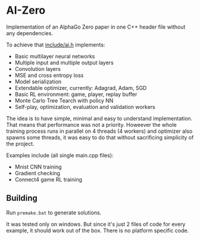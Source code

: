 # AI-Zero

Implementation of an AlphaGo Zero paper in one C++ header file without any dependencies.

To achieve that [include/ai.h](include/ai.h)
 implements:
* Basic multilayer neural networks
* Multiple input and multiple output layers
* Convolution layers
* MSE and cross entropy loss
* Model serialization
* Extendable optimizer, currently: Adagrad, Adam, SGD
* Basic RL environment: game, player, replay buffer
* Monte Carlo Tree Tearch with policy NN
* Self-play, optimization, evaluation and validation workers

The idea is to have simple, minimal and easy to understand implementation. That means that performance was not a priority. Howeever the whole training process runs in parallel on 4 threads (4 workers) and optimizer also spawns some threads, it was easy to do that without sacrificing simplicity of the project.

Examples include (all single main.cpp files):
* Mnist CNN training
* Gradient checking
* Connect4 game RL training

## Building

Run `premake.bat` to generate solutions. 

It was tested only on windows. But since it's just 2 files of code for every example, it should work out of the box. There is no platform specific code.

